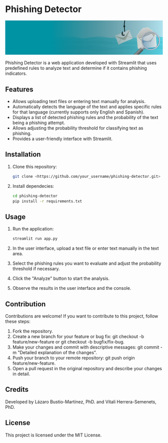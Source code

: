# Phishing Detector

![Phishing Detector Banner](images/Image-Banner_1.png)

Phishing Detector is a web application developed with Streamlit that uses predefined rules to analyze text and determine if it contains phishing indicators.

## Features

- Allows uploading text files or entering text manually for analysis.
- Automatically detects the language of the text and applies specific rules for that language (currently supports only English and Spanish).
- Displays a list of detected phishing rules and the probability of the text being a phishing attempt.
- Allows adjusting the probability threshold for classifying text as phishing.
- Provides a user-friendly interface with Streamlit.

## Installation

1. Clone this repository:

    ```bash
    git clone <https://github.com/your_username/phishing-detector.git>
    ```

2. Install dependecies:

    ```bash
    cd phishing-detector
    pip install -r requirements.txt
    ```

## Usage

1. Run the application:

    ```bash
    streamlit run app.py
    ```

2. In the user interface, upload a text file or enter text manually in the text area.
3. Select the phishing rules you want to evaluate and adjust the probability threshold if necessary.
4. Click the "Analyze" button to start the analysis.
5. Observe the results in the user interface and the console.

## Contribution

Contributions are welcome! If you want to contribute to this project, follow these steps:

1. Fork the repository.
2. Create a new branch for your feature or bug fix: git checkout -b feature/new-feature or git checkout -b bugfix/fix-bug.
3. Make your changes and commit with descriptive messages: git commit -m "Detailed explanation of the changes".
4. Push your branch to your remote repository: git push origin feature/new-feature.
5. Open a pull request in the original repository and describe your changes in detail.

## Credits

Developed by Lázaro Bustio-Martínez, PhD. and Vitali Herrera-Semenets, PhD.

## License

This project is licensed under the MIT License.
